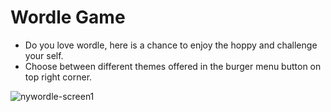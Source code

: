 # Wordle Game
- Do you love wordle, here is a chance to enjoy the hoppy and challenge your self.
- Choose between different themes offered in the burger menu button on top right corner.

![nywordle-screen1](https://github.com/user-attachments/assets/49f43175-b977-453b-845a-f9bad04ab628)
